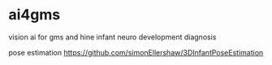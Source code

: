 # ai4gms
vision ai for gms and hine  infant neuro development  diagnosis



pose estimation 
https://github.com/simonEllershaw/3DInfantPoseEstimation
